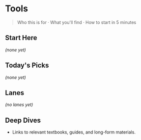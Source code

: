 # Tools

> Who this is for · What you'll find · How to start in 5 minutes

## Start Here
<!-- START:START-HERE -->
_(none yet)_
<!-- END:START-HERE -->

## Today's Picks
<!-- START:TODAY -->
_(none yet)_
<!-- END:TODAY -->

## Lanes
<!-- START:LANES -->
_(no lanes yet)_
<!-- END:LANES -->

## Deep Dives
- Links to relevant textbooks, guides, and long-form materials.
